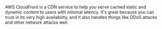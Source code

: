 AWS CloudFront is a CDN service to help you serve cached static and dynamic content to users with minimal latency. It's great because you can trust in its very high availability, and it also handles things like DDoS attacks and other network attacks well.
